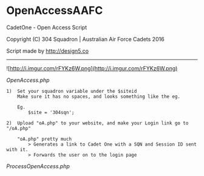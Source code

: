 # OpenAccessAAFC

CadetOne - Open Access Script

Copyright (C) 304 Squadron | Australian Air Force Cadets 2016

Script made by http://design5.co

---------------------- 

![http://i.imgur.com/rFYKz6W.png](http://i.imgur.com/rFYKz6W.png)

*OpenAccess.php*

	1)	Set your squadron variable under the $siteid
		Make sure it has no spaces, and looks something like the eg.

		Eg.	
			$site = '304sqn';

	2)	Upload "oA.php" to your website, and make your Login link go to "/oA.php"

		"oA.php" pretty much
			> Generates a link to Cadet One with a SQN and Session ID sent with it.
			> Forwards the user on to the login page 

*ProcessOpenAccess.php*

  
